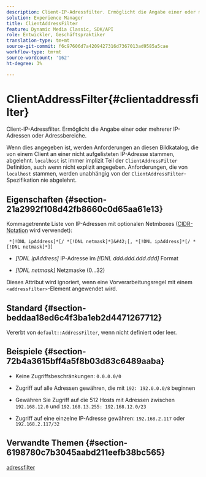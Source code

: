 ```yaml
---
description: Client-IP-Adressfilter. Ermöglicht die Angabe einer oder mehrerer IP-Adressen oder Adressbereiche.
solution: Experience Manager
title: ClientAddressFilter
feature: Dynamic Media Classic, SDK/API
role: Entwickler, Geschäftspraktiker
translation-type: tm+mt
source-git-commit: f6c97606d7a4209427316d7367013ad9585a5cae
workflow-type: tm+mt
source-wordcount: '162'
ht-degree: 3%

---
```



# ClientAddressFilter{#clientaddressfilter}

Client-IP-Adressfilter. Ermöglicht die Angabe einer oder mehrerer IP-Adressen oder Adressbereiche.

Wenn dies angegeben ist, werden Anforderungen an diesen Bildkatalog, die von einem Client an einer nicht aufgelisteten IP-Adresse stammen, abgelehnt. `localhost` ist immer implizit Teil der  `ClientAddressFilter` Definition, auch wenn nicht explizit angegeben. Anforderungen, die von `localhost` stammen, werden unabhängig von der `ClientAddressFilter`-Spezifikation nie abgelehnt.

## Eigenschaften {#section-21a2992f108d42fb8660c0d65aa61e13}

Kommagetrennte Liste von IP-Adressen mit optionalen Netmboxes ([CIDR-Notation](https://en.wikipedia.org/wiki/Classless_Inter-Domain_Routing#CIDR_notation) wird verwendet):

` *[!DNL ipAddress]*[/ *[!DNL netmask]*]&#42;[, *[!DNL ipAddress]*[/ *[!DNL netmask]*]]`

* *[!DNL ipAddress]* IP-Adresse im  *[!DNL ddd.ddd.ddd.ddd]* Format

* *[!DNL netmask]* Netzmaske (0...32)

Dieses Attribut wird ignoriert, wenn eine Vorverarbeitungsregel mit einem `<addressfilter>`-Element angewendet wird.

## Standard {#section-beddaa18ed6c4f3ba1eb2d4471267712}

Vererbt von `default::AddressFilter`, wenn nicht definiert oder leer.

## Beispiele {#section-72b4a3615bff4a5f8b03d83c6489aaba}

* Keine Zugriffsbeschränkungen: `0.0.0.0/0`
* Zugriff auf alle Adressen gewähren, die mit `192: 192.0.0.0/8` beginnen
* Gewähren Sie Zugriff auf die 512 Hosts mit Adressen zwischen `192.168.12.0` und `192.168.13.255: 192.168.12.0/23`

* Zugriff auf eine einzelne IP-Adresse gewähren: `192.168.2.117` oder `192.168.2.117/32`

## Verwandte Themen {#section-6198780c7b3045aabd211eefb38bc565}

[adressfilter](../../../../../ir-api/material-cat/image-rendering-api-ref/c-ir-material-catalog/c-ir-attributes-reference/r-ir-clientaddressfilter.md#reference-52a541cec0b0424faf263d1fb4946b5f)
